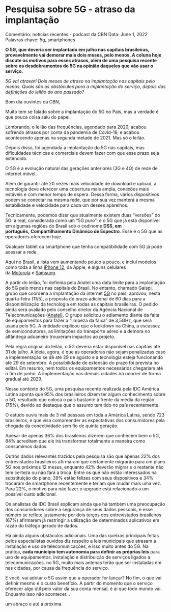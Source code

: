 # Pesquisa sobre 5G - atraso da implantação

Comentário: notícias recentes - podcast da CBN
Data: June 1, 2022
Palavras chave: 5g, smartphones

**O 5G, que deveria ser implantado em julho nas capitais brasileiras, provavelmente vai demorar mais dois meses, pelo menos. A coluna hoje discute os motivos para esses atrasos, além de uma pesquisa recente sobre os desdobramentos do 5G na opinião daqueles que vão usar o serviço.**

*5G vai atrasar! Dois meses de atraso na implantação nas capitais pelo menos. Quais são os obstáculos para a implantação do serviço, depois das definições do leilão do ano passado?*

Bom dia ouvintes da CBN,

Muito tem se falado sobre a implantação do 5G no País, mas a verdade é que pouca coisa saiu do papel. 

Lembrando, o leilão das frequências, agendado para 2020, acabou sofrendo atrasos por conta da pandemia de Covid-19, e acabou acontecendo apenas na segunda metade de 2021. Mas só o leilão. 

Depois disso, foi agendada a implantação do 5G nas capitais, mas dificuldades técnicas e comerciais devem fazer com que esse prazo seja estendido.

O 5G é a evolução natural das gerações anteriores (3G e 4G) de rede de internet móvel. 

Além de garantir até 20 vezes mais velocidade de download e upload, a tecnologia deve oferecer uma cobertura mais ampla, conexões mais estáveis e com menor tempo de espera. Dessa forma, vários dispositivos podem se conectar na mesma rede, que por sua vez manterá a mesma estabilidade e velocidade para cada um desses aparelhos.

Tecnicamente, podemos dizer que atualmente existem duas “versões” do 5G: a real, considerada como um “5G puro”; e o 5G que já está disponível em algumas regiões do Brasil sob o codinome **DSS, em português,** **Compartilhamento Dinâmico de Espectro**. Esse é o 5G que as operadores oferecem hoje.

Qualquer tablet ou smartphone que tenha compatibilidade com 5G já pode acessar a rede. 

Aqui no Brasil, a lista vem aumentando pouco a pouco, e inclui modelos como toda a linha [iPhone 12](https://gizmodo.uol.com.br/iphone-12-precos-brasil/), da Apple, e alguns celulares da [Motorola](https://gizmodo.uol.com.br/motorola-lanca-dois-moto-g-moto-e/) e [Samsung](https://gizmodo.uol.com.br/samsung-galaxy-s21-precos-lancamento-brasil/).

A partir do leilão, foi definida pela Anatel uma data limite para a implantação do 5G pelo menos nas capitais do Brasil. No entanto, chamado Gaispi, grupo que coordena a implantação da internet [5G](https://www.metropoles.com/tag/5g) no país, aprovou, nesta quarta-feira (11/5), a proposta de prazo adicional de 60 dias para a disponibilização da tecnologia em todas as capitais brasileiras. O pedido ainda será avaliado pelo conselho diretor da Agência Nacional de Telecomunicações ([Anatel)](https://www.metropoles.com/tag/anatel). O grupo solicitou o adiamento diante da falta de equipamentos para fazer a “limpeza da faixa” de 3,5GHz, que será usada pelo 5G. A entidade explicou que o lockdown na China, a escassez de semicondutores, as limitações do transporte aéreo e a demora no alfândega aduaneiro trouxeram impactos ao projeto. 

Pela regra original do leilão, o 5G deveria estar disponível nas capitais até 31 de julho. A ideia, agora, é que as operadoras não sejam penalizadas caso a implementação se dê até 29 de agosto e a tecnologia esteja funcionando até 29 de setembro. A possibilidade de extensão do prazo foi prevista no edital. Em resumo, nem todos os equipamentos necessários chegariam até o fim de junho. A implementação nas demais cidades irá ocorrer de forma gradual até 2029.

Nesse contexto do 5G, uma pesquisa recente realizada pela IDC América Latina aponta que 95% dos brasileiros dizem ter algum conhecimento sobre o 5G, resultado que coloca o país bastante à frente da média da região (75%), devido ao destaque que o assunto tem tido no país recentemente. 

O estudo ouviu mais de 3 mil pessoas em toda a América Latina, sendo 723 brasileiros, e que visa compreender as expectativas dos consumidores pela chegada da conectividade sem fio de quinta geração. 

Apesar de apenas 36% dos brasileiros dizerem que conhecem bem o 5G, 84% acreditam que ele irá transformar totalmente a maneira como consumimos dados.

Outros dados relevantes trazidos pela pesquisa são que apenas 22% dos entrevistados brasileiros afirmaram que certamente migrarão para um plano 5G nos próximos 12 meses, enquanto 42% deverão migrar e o restante não tem certeza ou não fará a troca. Entre os que não estão interessados na substituição do plano, 39% estão felizes com seus dispositivos e 34% trocaram de smartphone recentemente e teriam que mudar mais uma vez. Para 22%, o motivo para não fazer o upgrade está relacionado a um possível custo adicional.

Os analistas da IDC Brasil explicam ainda que há também uma preocupação dos consumidores sobre a segurança de seus dados pessoais, e esse número se reflete justamente por dois terços dos entrevistados brasileiros (67%) afirmarem já restringir a utilização de determinados aplicativos em razão do tráfego gerado de dados.

Há ainda alguns obstáculos adicionais. Uma das queixas principais feitas pelos especialistas ouvidos diz respeito a leis municipais que atrasam a instalação e uso de telecomunicações, e isso muito antes do 5G. Na prática, **cada município tem autonomia para definir as próprias leis** para uso de equipamentos, instalação e distribuição de serviços ligados a telecomunicações.  no 5G, muito mais antenas terão que ser instaladas em nas cidades, por causa da frequência do serviço.

E você, vai adotar o 5G assim que a operador for lançar? No fim, o que vai definir mesmo é o custo benefício. A partir do momento que o serviço oferecer algo útil pelo valor da sua conta mensal, é aí que todo mundo vai. Enquanto isso não acontecer…

um abraço e até a próxima.